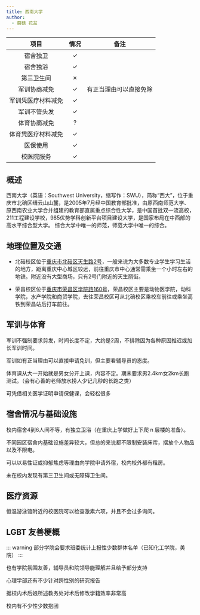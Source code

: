 ```yaml
---
title: 西南大学
author:
  - 蘑菇 花盆
---
```



|        项目        | 情况 |     备注     |
| :----------------: | :--: | :----------: |
|      宿舍独卫      |  ✓   |
|      宿舍独浴      |  ✓   |
|     第三卫生间     |  ✗   |
|    军训协商减免    |   ✓  |   有正当理由可以直接免除
| 军训凭医疗材料减免  |  ✓   |
|    军训不管头发    |  ✓   |
|    体育协商减免    |  ?   |
| 体育凭医疗材料减免 |  ✓  |
|      医保使用      |  ✓   |
|     校医院服务     |   ✓  |

## 概述

西南大学（英语：Southwest University，缩写作：SWU），简称“西大”，位于重庆市北碚区缙云山山麓，是2005年7月经中国教育部批准，由原西南师范大学、原西南农业大学合并组建的教育部直属重点综合性大学，是中国首批双一流高校，211工程建设学校，985优势学科创新平台项目建设大学，是国家布局在中西部的高水平综合型大学。
综合大学中唯一的师范，师范大学中唯一的综合。

## 地理位置及交通

- 北碚校区位于[重庆市北碚区天生路2号](https://surl.amap.com/1AuT4hB4bZ8)，一般来说为大多数专业学生学习生活的地方，距离重庆中心城区较远，前往重庆市中心通常需乘坐一个小时左右的地铁。附近没有大型商场，只有2号门附近的天生丽街。

- 荣昌校区位于[重庆市荣昌区学院路160号](https://surl.amap.com/298R8Ieo3jX)，荣昌校区主要是动物医学院，动科学院，水产学院和商贸学院，去往荣昌校区可从北碚校区乘校车前往或乘坐高铁到荣昌站后打车前往。

## 军训与体育

军训不强制要求剪发，时间长度不定，大约是2周，不排除因为各种原因推迟或加长军训时间。

军训如有正当理由可以直接申请免训，但主要看辅导员的态度。

体育课从大一开始就是男女分开上课，内容不定。期末要求男2.4km女2km长跑测试。（会有心善的老师放水捞人少记几秒的长跑之类）

可凭借相关医学证明申请保健课，会轻松很多

## 宿舍情况与基础设施

校内宿舍4到6人间不等，有独立卫浴（在重庆上学做好上下爬 n 层楼的准备）。

不同园区宿舍内基础设施差异较大，但总的来说都不限制安装床帘，摆放个人物品以及不限电。

可以以易性证或抑郁焦虑等理由向学院申请外宿，校内校外都有租房。

未在校内发现有第三卫生间或无障碍卫生间。

## 医疗资源

恒温游泳馆附近的校医院可以检查激素六项，并且不会过多询问。

## LGBT 友善梗概

::: warning
部分学院会要求班委统计上报性少数群体名单（已知化工学院，美院）
:::

也有学院氛围友善，辅导员和院领导能理解并且给予部分支持

心理学部还有不少针对跨性别的研究报告

据校内术后娘所述教务处对术后修改学籍效率非常高

校内有不少性少数抱团
